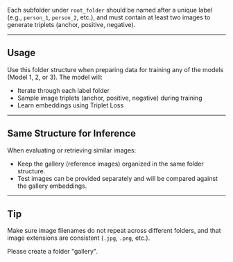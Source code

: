 
Each subfolder under `root_folder` should be named after a unique label (e.g., `person_1`, `person_2`, etc.), and must contain at least two images to generate triplets (anchor, positive, negative).

---

## Usage

Use this folder structure when preparing data for training any of the models (Model 1, 2, or 3). The model will:
- Iterate through each label folder
- Sample image triplets (anchor, positive, negative) during training
- Learn embeddings using Triplet Loss

---

## Same Structure for Inference

When evaluating or retrieving similar images:
- Keep the gallery (reference images) organized in the same folder structure.
- Test images can be provided separately and will be compared against the gallery embeddings.

---

## Tip

Make sure image filenames do not repeat across different folders, and that image extensions are consistent (`.jpg`, `.png`, etc.).

Please create a folder "gallery".